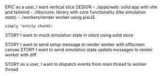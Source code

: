 EPIC as a user, I want vertical slice
  DESIGN
    - ./apps/web: solid app with vite and tailwind
    - ./libs/core: library with core functionality (like simulation state)
    - ./workers/render worker using pixlJS

    simply "entity chunkk:

  STORY I want to mock simulation state in client
    using solid store

  STORY I want to send setup message to render worker
    with offscreen canvas
  STORY I want to send simulation state update messages to render worker
    with diff


STORY as a user, I want to dispatch events from main thread to worker thread